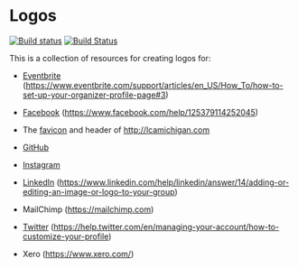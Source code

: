 # Logos

[![Build status](https://ci.appveyor.com/api/projects/status/aerc4t2hp737kxew?svg=true)](https://ci.appveyor.com/project/lcamichigan/logos)
[![Build Status](https://travis-ci.org/lcamichigan/logos.svg?branch=master)](https://travis-ci.org/lcamichigan/logos)

This is a collection of resources for creating logos for:

* [Eventbrite](http://lcamichigan.eventbrite.com/)
  (https://www.eventbrite.com/support/articles/en_US/How_To/how-to-set-up-your-organizer-profile-page#3)

* [Facebook](https://www.facebook.com/lcasigmazeta)
  (https://www.facebook.com/help/125379114252045)

* The [favicon](https://en.wikipedia.org/wiki/Favicon) and header of
  http://lcamichigan.com

* [GitHub](https://github.com/lcamichigan)

* [Instagram](https://www.instagram.com/lambdachiumich/)

* [LinkedIn](https://www.linkedin.com/groups/5072620)
  (https://www.linkedin.com/help/linkedin/answer/14/adding-or-editing-an-image-or-logo-to-your-group)

* MailChimp (https://mailchimp.com)

* [Twitter](https://twitter.com/lambdachiumich)
  (https://help.twitter.com/en/managing-your-account/how-to-customize-your-profile)

* Xero (https://www.xero.com/)
